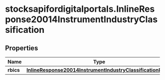# stocksapifordigitalportals.InlineResponse20014InstrumentIndustryClassification

## Properties

Name | Type | Description | Notes
------------ | ------------- | ------------- | -------------
**rbics** | [**InlineResponse20014InstrumentIndustryClassificationRbics**](InlineResponse20014InstrumentIndustryClassificationRbics.md) |  | [optional] 


